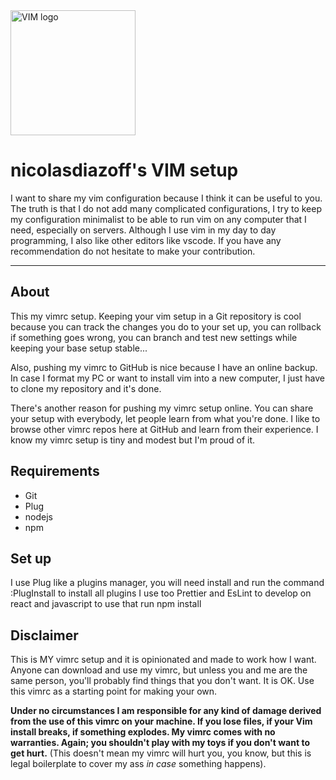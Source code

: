 <img src="https://upload.wikimedia.org/wikipedia/commons/thumb/9/9f/Vimlogo.svg/1022px-Vimlogo.svg.png" alt="VIM logo" style="height: 200px;"/>

# nicolasdiazoff's VIM setup

I want to share my vim configuration because I think it can be useful to you. The truth is that I do not add many complicated configurations, I try to keep my configuration minimalist to be able to run vim on any computer that I need, especially on servers. Although I use vim in my day to day programming, I also like other editors like vscode. If you have any recommendation do not hesitate to make your contribution.

---

## About

This my vimrc setup. Keeping your vim setup in a Git repository
is cool because you can track the changes you do to your set up,
you can rollback if something goes wrong, you can branch and
test new settings while keeping your base setup stable...

Also, pushing my vimrc to GitHub is nice because I have an
online backup. In case I format my PC or want to install vim into
a new computer, I just have to clone my repository and it's done.

There's another reason for pushing my vimrc setup online. You can
share your setup with everybody, let people learn from what you're
done. I like to browse other vimrc repos here at GitHub and learn
from their experience. I know my vimrc setup is tiny and modest but
I'm proud of it.

## Requirements

* Git
* Plug
* nodejs
* npm

## Set up

I use Plug like a plugins manager, you will need install and run the command :PlugInstall to install all plugins
I use too Prettier and EsLint to develop on react and javascript to use that run npm install

## Disclaimer

This is MY vimrc setup and it is opinionated and made to work how I
want.  Anyone can download and use my vimrc, but unless you and me are
the same person, you'll probably find things that you don't want. It is
OK. Use this vimrc as a starting point for making your own.

**Under no circumstances I am responsible for any kind of damage
derived from the use of this vimrc on your machine. If you lose files,
if your Vim install breaks, if something explodes. My vimrc comes with
no warranties. Again; you shouldn't play with my toys if you don't want
to get hurt.** (This doesn't mean my vimrc will hurt you, you know, but
this is legal boilerplate to cover my ass _in case_ something happens).
